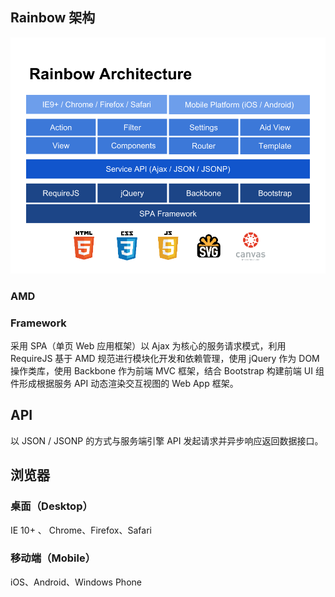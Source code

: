 ## Rainbow 架构

![Rainbow 架构](..\images\rainbow-architecture.png)

### AMD

### Framework
采用 SPA（单页 Web 应用框架）以 Ajax 为核心的服务请求模式，利用 RequireJS 基于 AMD 规范进行模块化开发和依赖管理，使用 jQuery 作为 DOM 操作类库，使用 Backbone 作为前端 MVC 框架，结合 Bootstrap 构建前端 UI 组件形成根据服务 API 动态渲染交互视图的 Web App 框架。


## API
以 JSON / JSONP 的方式与服务端引擎 API 发起请求并异步响应返回数据接口。

## 浏览器

### 桌面（Desktop）

IE 10+ 、 Chrome、Firefox、Safari

### 移动端（Mobile）

iOS、Android、Windows Phone
